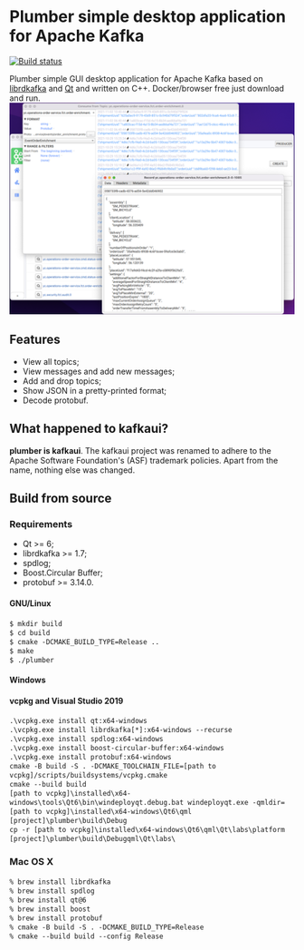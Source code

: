 # Plumber simple desktop application for Apache Kafka
[![Build status](https://ci.appveyor.com/api/projects/status/pac8rdg2cq55fkpj/branch/main?svg=true)](https://ci.appveyor.com/project/RPG-18/plumber/branch/main)

Plumber simple GUI desktop application for Apache Kafka based on [librdkafka](https://github.com/edenhill/librdkafka) and
[Qt](https://www.qt.io/) and written on C++. Docker/browser free just download and run.
![cover](docs/images/cover.png)

## Features

* View all topics;
* View messages and add new messages;
* Add and drop topics;
* Show JSON in a pretty-printed format;
* Decode protobuf.

## What happened to kafkaui?

**plumber is kafkaui**. The kafkaui project was renamed to adhere to the Apache Software Foundation's (ASF) trademark policies.
Apart from the name, nothing else was changed.

## Build from source

### Requirements

* Qt >= 6;
* librdkafka >= 1.7;
* spdlog;
* Boost.Circular Buffer;
* protobuf >= 3.14.0.

#### GNU/Linux

    $ mkdir build
    $ cd build
    $ cmake -DCMAKE_BUILD_TYPE=Release ..
    $ make
    $ ./plumber


#### Windows

#### vcpkg and Visual Studio 2019

    .\vcpkg.exe install qt:x64-windows
    .\vcpkg.exe install librdkafka[*]:x64-windows --recurse
    .\vcpkg.exe install spdlog:x64-windows
    .\vcpkg.exe install boost-circular-buffer:x64-windows
    .\vcpkg.exe install protobuf:x64-windows
    cmake -B build -S . -DCMAKE_TOOLCHAIN_FILE=[path to vcpkg]/scripts/buildsystems/vcpkg.cmake
    cmake --build build
    [path to vcpkg]\installed\x64-windows\tools\Qt6\bin\windeployqt.debug.bat windeployqt.exe -qmldir=[path to vcpkg]\installed\x64-windows\Qt6\qml [project]\plumber\build\Debug
    cp -r [path to vcpkg]\installed\x64-windows\Qt6\qml\Qt\labs\platform [project]\plumber\build\Debugqml\Qt\labs\

### Mac OS X
    
    % brew install librdkafka
    % brew install spdlog
    % brew install qt@6
    % brew install boost
    % brew install protobuf
    % cmake -B build -S . -DCMAKE_BUILD_TYPE=Release
    % cmake --build build --config Release